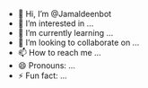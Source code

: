 - 👋 Hi, I’m @Jamaldeenbot
- 👀 I’m interested in ...
- 🌱 I’m currently learning ...
- 💞️ I’m looking to collaborate on ...
- 📫 How to reach me ...
- 😄 Pronouns: ...
- ⚡ Fun fact: ...

<!---
Jamaldeenbot/Jamaldeenbot is a ✨ special ✨ repository because its `README.md` (this file) appears on your GitHub profile.
You can click the Preview link to take a look at your changes.
--->

